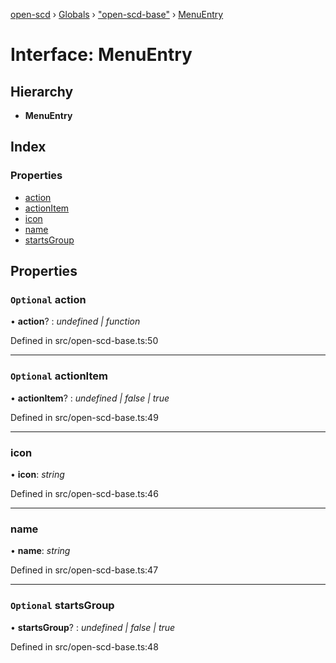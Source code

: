 [open-scd](../README.md) › [Globals](../globals.md) › ["open-scd-base"](../modules/_open_scd_base_.md) › [MenuEntry](_open_scd_base_.menuentry.md)

# Interface: MenuEntry

## Hierarchy

* **MenuEntry**

## Index

### Properties

* [action](_open_scd_base_.menuentry.md#optional-action)
* [actionItem](_open_scd_base_.menuentry.md#optional-actionitem)
* [icon](_open_scd_base_.menuentry.md#icon)
* [name](_open_scd_base_.menuentry.md#name)
* [startsGroup](_open_scd_base_.menuentry.md#optional-startsgroup)

## Properties

### `Optional` action

• **action**? : *undefined | function*

Defined in src/open-scd-base.ts:50

___

### `Optional` actionItem

• **actionItem**? : *undefined | false | true*

Defined in src/open-scd-base.ts:49

___

###  icon

• **icon**: *string*

Defined in src/open-scd-base.ts:46

___

###  name

• **name**: *string*

Defined in src/open-scd-base.ts:47

___

### `Optional` startsGroup

• **startsGroup**? : *undefined | false | true*

Defined in src/open-scd-base.ts:48
